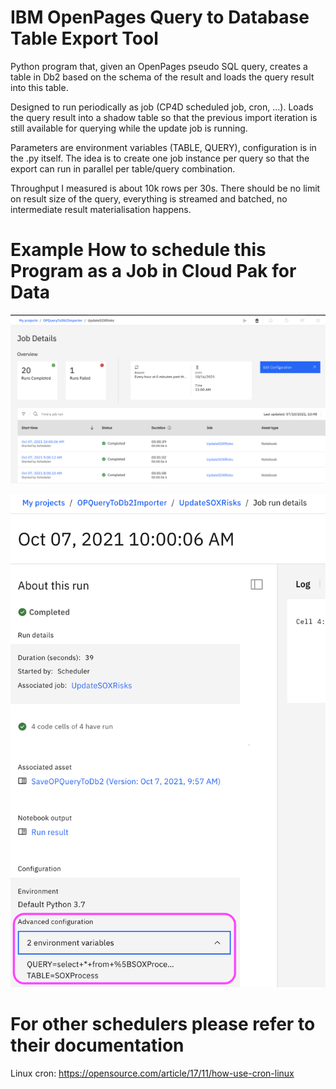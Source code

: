 # IBM OpenPages Query to Database Table Export Tool

Python program that, given an OpenPages pseudo SQL query, creates a table in Db2 based on 
the schema of the result and loads the query result into this table. 

Designed to run periodically as job (CP4D scheduled job, cron, ...). Loads the query result into a 
shadow table so that the previous import iteration is still available for querying 
while the update job is running. 

Parameters are environment variables (TABLE, QUERY), configuration is in the .py itself. 
The idea is to create one job instance per query so that the export can run in parallel 
per table/query combination. 

Throughput I measured is about 10k rows per 30s. There should be no limit on result size 
of the query, everything is streamed and batched, no intermediate result materialisation
happens. 


# Example How to schedule this Program as a Job in Cloud Pak for Data

![Job Runs](res/job_runs.png?raw=true "Job Runs")

![Job Settings](res/job_settings.png?raw=true "Job Settings")


# For other schedulers please refer to their documentation

Linux cron: https://opensource.com/article/17/11/how-use-cron-linux
